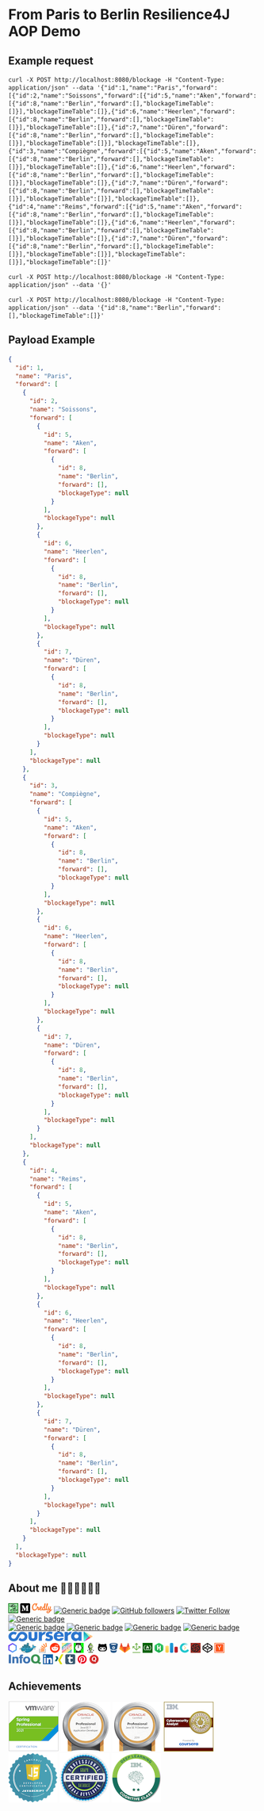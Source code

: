 # From Paris to Berlin Resilience4J AOP Demo

## Example request

```shell
curl -X POST http://localhost:8080/blockage -H "Content-Type: application/json" --data '{"id":1,"name":"Paris","forward":[{"id":2,"name":"Soissons","forward":[{"id":5,"name":"Aken","forward":[{"id":8,"name":"Berlin","forward":[],"blockageTimeTable":[]}],"blockageTimeTable":[]},{"id":6,"name":"Heerlen","forward":[{"id":8,"name":"Berlin","forward":[],"blockageTimeTable":[]}],"blockageTimeTable":[]},{"id":7,"name":"Düren","forward":[{"id":8,"name":"Berlin","forward":[],"blockageTimeTable":[]}],"blockageTimeTable":[]}],"blockageTimeTable":[]},{"id":3,"name":"Compiègne","forward":[{"id":5,"name":"Aken","forward":[{"id":8,"name":"Berlin","forward":[],"blockageTimeTable":[]}],"blockageTimeTable":[]},{"id":6,"name":"Heerlen","forward":[{"id":8,"name":"Berlin","forward":[],"blockageTimeTable":[]}],"blockageTimeTable":[]},{"id":7,"name":"Düren","forward":[{"id":8,"name":"Berlin","forward":[],"blockageTimeTable":[]}],"blockageTimeTable":[]}],"blockageTimeTable":[]},{"id":4,"name":"Reims","forward":[{"id":5,"name":"Aken","forward":[{"id":8,"name":"Berlin","forward":[],"blockageTimeTable":[]}],"blockageTimeTable":[]},{"id":6,"name":"Heerlen","forward":[{"id":8,"name":"Berlin","forward":[],"blockageTimeTable":[]}],"blockageTimeTable":[]},{"id":7,"name":"Düren","forward":[{"id":8,"name":"Berlin","forward":[],"blockageTimeTable":[]}],"blockageTimeTable":[]}],"blockageTimeTable":[]}],"blockageTimeTable":[]}'
```

```shell
curl -X POST http://localhost:8080/blockage -H "Content-Type: application/json" --data '{}'
```

```shell
curl -X POST http://localhost:8080/blockage -H "Content-Type: application/json" --data '{"id":8,"name":"Berlin","forward":[],"blockageTimeTable":[]}'
```

## Payload Example

```json
{
  "id": 1,
  "name": "Paris",
  "forward": [
    {
      "id": 2,
      "name": "Soissons",
      "forward": [
        {
          "id": 5,
          "name": "Aken",
          "forward": [
            {
              "id": 8,
              "name": "Berlin",
              "forward": [],
              "blockageType": null
            }
          ],
          "blockageType": null
        },
        {
          "id": 6,
          "name": "Heerlen",
          "forward": [
            {
              "id": 8,
              "name": "Berlin",
              "forward": [],
              "blockageType": null
            }
          ],
          "blockageType": null
        },
        {
          "id": 7,
          "name": "Düren",
          "forward": [
            {
              "id": 8,
              "name": "Berlin",
              "forward": [],
              "blockageType": null
            }
          ],
          "blockageType": null
        }
      ],
      "blockageType": null
    },
    {
      "id": 3,
      "name": "Compiègne",
      "forward": [
        {
          "id": 5,
          "name": "Aken",
          "forward": [
            {
              "id": 8,
              "name": "Berlin",
              "forward": [],
              "blockageType": null
            }
          ],
          "blockageType": null
        },
        {
          "id": 6,
          "name": "Heerlen",
          "forward": [
            {
              "id": 8,
              "name": "Berlin",
              "forward": [],
              "blockageType": null
            }
          ],
          "blockageType": null
        },
        {
          "id": 7,
          "name": "Düren",
          "forward": [
            {
              "id": 8,
              "name": "Berlin",
              "forward": [],
              "blockageType": null
            }
          ],
          "blockageType": null
        }
      ],
      "blockageType": null
    },
    {
      "id": 4,
      "name": "Reims",
      "forward": [
        {
          "id": 5,
          "name": "Aken",
          "forward": [
            {
              "id": 8,
              "name": "Berlin",
              "forward": [],
              "blockageType": null
            }
          ],
          "blockageType": null
        },
        {
          "id": 6,
          "name": "Heerlen",
          "forward": [
            {
              "id": 8,
              "name": "Berlin",
              "forward": [],
              "blockageType": null
            }
          ],
          "blockageType": null
        },
        {
          "id": 7,
          "name": "Düren",
          "forward": [
            {
              "id": 8,
              "name": "Berlin",
              "forward": [],
              "blockageType": null
            }
          ],
          "blockageType": null
        }
      ],
      "blockageType": null
    }
  ],
  "blockageType": null
}
```

## About me 👨🏽‍💻🚀🏳️‍🌈

[![alt text](https://raw.githubusercontent.com/jesperancinha/project-signer/master/project-signer-templates/icons-20/JEOrgLogo-20.png "João Esperancinha Homepage")](http://joaofilipesabinoesperancinha.nl)
[![alt text](https://raw.githubusercontent.com/jesperancinha/project-signer/master/project-signer-templates/icons-20/medium-20.png "Medium")](https://medium.com/@jofisaes)
[![alt text](https://raw.githubusercontent.com/jesperancinha/project-signer/master/project-signer-templates/icons-20/credly-20.png "Credly")](https://www.credly.com/users/joao-esperancinha)
[![Generic badge](https://img.shields.io/static/v1.svg?label=Homepage&message=joaofilipesabinoesperancinha.nl&color=6495ED "João Esperancinha Homepage")](https://joaofilipesabinoesperancinha.nl/)
[![GitHub followers](https://img.shields.io/github/followers/jesperancinha.svg?label=jesperancinha&style=social "GitHub")](https://github.com/jesperancinha)
[![Twitter Follow](https://img.shields.io/twitter/follow/joaofse?label=João%20Esperancinha&style=social "Twitter")](https://twitter.com/joaofse)
[![Generic badge](https://img.shields.io/static/v1.svg?label=GitHub&message=JEsperancinhaOrg&color=yellow "jesperancinha.org dependencies")](https://github.com/JEsperancinhaOrg)   
[![Generic badge](https://img.shields.io/static/v1.svg?label=Articles&message=Across%20The%20Web&color=purple)](https://github.com/jesperancinha/project-signer/blob/master/project-signer-templates/Articles.md)
[![Generic badge](https://img.shields.io/static/v1.svg?label=Webapp&message=Image%20Train%20Filters&color=6495ED)](http://itf.joaofilipesabinoesperancinha.nl/)
[![Generic badge](https://img.shields.io/static/v1.svg?label=All%20Badges&message=Badges&color=red "All badges")](https://joaofilipesabinoesperancinha.nl/badges)
[![Generic badge](https://img.shields.io/static/v1.svg?label=Status&message=Project%20Status&color=red "Project statuses")](https://github.com/jesperancinha/project-signer/blob/master/project-signer-quality/Build.md)
[![alt text](https://raw.githubusercontent.com/jesperancinha/project-signer/master/project-signer-templates/icons-20/coursera-20.png "Coursera")](https://www.coursera.org/user/da3ff90299fa9297e283ee8e65364ffb)
[![alt text](https://raw.githubusercontent.com/jesperancinha/project-signer/master/project-signer-templates/icons-20/google-apps-20.png "Google Apps")](https://play.google.com/store/apps/developer?id=Joao+Filipe+Sabino+Esperancinha)   
[![alt text](https://raw.githubusercontent.com/jesperancinha/project-signer/master/project-signer-templates/icons-20/sonatype-20.png "Sonatype Search Repos")](https://search.maven.org/search?q=org.jesperancinha)
[![alt text](https://raw.githubusercontent.com/jesperancinha/project-signer/master/project-signer-templates/icons-20/docker-20.png "Docker Images")](https://hub.docker.com/u/jesperancinha)
[![alt text](https://raw.githubusercontent.com/jesperancinha/project-signer/master/project-signer-templates/icons-20/stack-overflow-20.png)](https://stackoverflow.com/users/3702839/joao-esperancinha)
[![alt text](https://raw.githubusercontent.com/jesperancinha/project-signer/master/project-signer-templates/icons-20/reddit-20.png "Reddit")](https://www.reddit.com/user/jesperancinha/)
[![alt text](https://raw.githubusercontent.com/jesperancinha/project-signer/master/project-signer-templates/icons-20/devto-20.png "Dev To")](https://dev.to/jofisaes)
[![alt text](https://raw.githubusercontent.com/jesperancinha/project-signer/master/project-signer-templates/icons-20/hackernoon-20.jpeg "Hackernoon")](https://hackernoon.com/@jesperancinha)
[![alt text](https://raw.githubusercontent.com/jesperancinha/project-signer/master/project-signer-templates/icons-20/codeproject-20.png "Code Project")](https://www.codeproject.com/Members/jesperancinha)
[![alt text](https://raw.githubusercontent.com/jesperancinha/project-signer/master/project-signer-templates/icons-20/github-20.png "GitHub")](https://github.com/jesperancinha)
[![alt text](https://raw.githubusercontent.com/jesperancinha/project-signer/master/project-signer-templates/icons-20/bitbucket-20.png "BitBucket")](https://bitbucket.org/jesperancinha)
[![alt text](https://raw.githubusercontent.com/jesperancinha/project-signer/master/project-signer-templates/icons-20/gitlab-20.png "GitLab")](https://gitlab.com/jesperancinha)
[![alt text](https://raw.githubusercontent.com/jesperancinha/project-signer/master/project-signer-templates/icons-20/bintray-20.png "BinTray")](https://bintray.com/jesperancinha)
[![alt text](https://raw.githubusercontent.com/jesperancinha/project-signer/master/project-signer-templates/icons-20/free-code-camp-20.jpg "FreeCodeCamp")](https://www.freecodecamp.org/jofisaes)
[![alt text](https://raw.githubusercontent.com/jesperancinha/project-signer/master/project-signer-templates/icons-20/hackerrank-20.png "HackerRank")](https://www.hackerrank.com/jofisaes)
[![alt text](https://raw.githubusercontent.com/jesperancinha/project-signer/master/project-signer-templates/icons-20/codeforces-20.png "Code Forces")](https://codeforces.com/profile/jesperancinha)
[![alt text](https://raw.githubusercontent.com/jesperancinha/project-signer/master/project-signer-templates/icons-20/codebyte-20.png "Codebyte")](https://coderbyte.com/profile/jesperancinha)
[![alt text](https://raw.githubusercontent.com/jesperancinha/project-signer/master/project-signer-templates/icons-20/codewars-20.png "CodeWars")](https://www.codewars.com/users/jesperancinha)
[![alt text](https://raw.githubusercontent.com/jesperancinha/project-signer/master/project-signer-templates/icons-20/codepen-20.png "Code Pen")](https://codepen.io/jesperancinha)
[![alt text](https://raw.githubusercontent.com/jesperancinha/project-signer/master/project-signer-templates/icons-20/hacker-news-20.png "Hacker News")](https://news.ycombinator.com/user?id=jesperancinha)
[![alt text](https://raw.githubusercontent.com/jesperancinha/project-signer/master/project-signer-templates/icons-20/infoq-20.png "InfoQ")](https://www.infoq.com/profile/Joao-Esperancinha.2/)
[![alt text](https://raw.githubusercontent.com/jesperancinha/project-signer/master/project-signer-templates/icons-20/linkedin-20.png "LinkedIn")](https://www.linkedin.com/in/joaoesperancinha/)
[![alt text](https://raw.githubusercontent.com/jesperancinha/project-signer/master/project-signer-templates/icons-20/xing-20.png "Xing")](https://www.xing.com/profile/Joao_Esperancinha/cv)
[![alt text](https://raw.githubusercontent.com/jesperancinha/project-signer/master/project-signer-templates/icons-20/tumblr-20.png "Tumblr")](https://jofisaes.tumblr.com/)
[![alt text](https://raw.githubusercontent.com/jesperancinha/project-signer/master/project-signer-templates/icons-20/pinterest-20.png "Pinterest")](https://nl.pinterest.com/jesperancinha/)
[![alt text](https://raw.githubusercontent.com/jesperancinha/project-signer/master/project-signer-templates/icons-20/quora-20.png "Quora")](https://nl.quora.com/profile/Jo%C3%A3o-Esperancinha)

## Achievements

[![VMware Spring Professional 2021](https://raw.githubusercontent.com/jesperancinha/project-signer/master/project-signer-templates/badges/vmware-spring-professional-2021.png "VMware Spring Professional 2021")](https://www.credly.com/badges/762fa7a4-9cf4-417d-bd29-7e072d74cdb7)
[![Oracle Certified Professional, JEE 7 Developer](https://raw.githubusercontent.com/jesperancinha/project-signer/master/project-signer-templates/badges/oracle-certified-professional-java-ee-7-application-developer-100.png "Oracle Certified Professional, JEE7 Developer")](https://www.credly.com/badges/27a14e06-f591-4105-91ca-8c3215ef39a2)
[![Oracle Certified Professional, Java SE 11 Programmer](https://raw.githubusercontent.com/jesperancinha/project-signer/master/project-signer-templates/badges/oracle-certified-professional-java-se-11-developer-100.png "Oracle Certified Professional, Java SE 11 Programmer")](https://www.credly.com/badges/87609d8e-27c5-45c9-9e42-60a5e9283280)
[![IBM Cybersecurity Analyst Professional](https://raw.githubusercontent.com/jesperancinha/project-signer/master/project-signer-templates/badges/ibm-cybersecurity-analyst-professional-certificate-100.png "IBM Cybersecurity Analyst Professional")](https://www.credly.com/badges/ad1f4abe-3dfa-4a8c-b3c7-bae4669ad8ce)
[![Certified Advanced JavaScript Developer](https://raw.githubusercontent.com/jesperancinha/project-signer/master/project-signer-templates/badges/cancanit-badge-1462-100.png "Certified Advanced JavaScript Developer")](https://cancanit.com/certified/1462/)
[![Certified Neo4j Professional](https://raw.githubusercontent.com/jesperancinha/project-signer/master/project-signer-templates/badges/professional_neo4j_developer-100.png "Certified Neo4j Professional")](https://graphacademy.neo4j.com/certificates/c279afd7c3988bd727f8b3acb44b87f7504f940aac952495ff827dbfcac024fb.pdf)
[![Deep Learning](https://raw.githubusercontent.com/jesperancinha/project-signer/master/project-signer-templates/badges/deep-learning-100.png "Deep Learning")](https://www.credly.com/badges/8d27e38c-869d-4815-8df3-13762c642d64)
